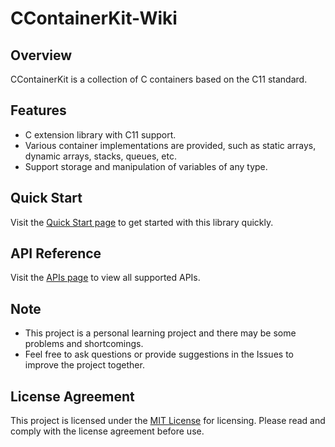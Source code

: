 # CContainerKit-Wiki

## Overview

CContainerKit is a collection of C containers based on the C11 standard.

## Features

- C extension library with C11 support.
- Various container implementations are provided, such as static arrays, dynamic arrays, stacks, queues, etc.
- Support storage and manipulation of variables of any type.

## Quick Start

Visit the [Quick Start page](quickstart/index.md) to get started with this library quickly.

## API Reference

Visit the [APIs page](apis/index.md) to view all supported APIs.

## Note

- This project is a personal learning project and there may be some problems and shortcomings.
- Feel free to ask questions or provide suggestions in the Issues to improve the project together.

## License Agreement

This project is licensed under the [MIT License](https://github.com/CatIsNotFound/CContainerKit/blob/master/LICENSE) for licensing. Please read and comply with the license agreement before use.